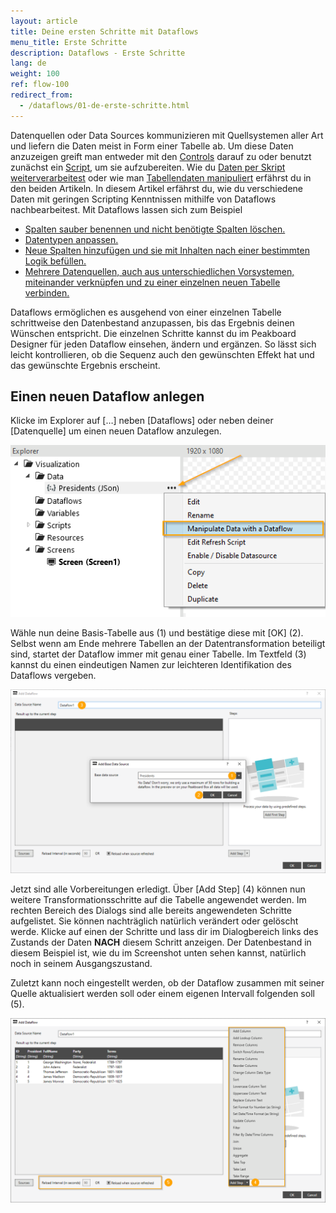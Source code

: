 ```yaml
---
layout: article
title: Deine ersten Schritte mit Dataflows
menu_title: Erste Schritte
description: Dataflows - Erste Schritte
lang: de
weight: 100
ref: flow-100
redirect_from:
  - /dataflows/01-de-erste-schritte.html
---
```

Datenquellen oder Data Sources kommunizieren mit Quellsystemen aller Art und liefern die Daten meist in Form einer Tabelle ab.
Um diese Daten anzuzeigen greift man entweder mit den [Controls](/controls/de-allgemeine-eigenschaften.html) darauf zu oder benutzt zunächst ein [Script](/scripting/de-script-engine.html), um sie aufzubereiten.
Wie du [Daten per Skript weiterverarbeitest](/scripting/de-manipulieren.html) oder wie man [Tabellendaten manipuliert](/scripting/de-tabellen-daten.html) erfährst du in den beiden Artikeln.
In diesem Artikel erfährst du, wie du verschiedene Daten mit geringen Scripting Kenntnissen mithilfe von Dataflows nachbearbeitest. 
Mit Dataflows lassen sich zum Beispiel  

* [Spalten sauber benennen und nicht benötigte Spalten löschen.](https://help.peakboard.com/dataflows/de-spalten-hinzufuegen-loeschen-aendern.html#:~:text=Remove%20Columns%20-%20Spalten%20l%C3%B6schen)
* [Datentypen anpassen.](https://help.peakboard.com/dataflows/de-spalten-hinzufuegen-loeschen-aendern.html#:~:text=Change%20data%20Type%20-%20Datentyp%20%C3%A4ndern)
* [Neue Spalten hinzufügen und sie mit Inhalten nach einer bestimmten Logik befüllen.](/dataflows/de-spalten-hinzufuegen-loeschen-aendern.html)
* [Mehrere Datenquellen, auch aus unterschiedlichen Vorsystemen, miteinander verknüpfen und zu einer einzelnen neuen Tabelle verbinden.](/dataflows/de-daten-joinen.html) 

Dataflows ermöglichen es ausgehend von einer einzelnen Tabelle schrittweise den Datenbestand anzupassen, bis das Ergebnis deinen Wünschen entspricht. 
Die einzelnen Schritte kannst du im Peakboard Designer für jeden Dataflow einsehen, ändern und ergänzen. 
So lässt sich leicht kontrollieren, ob die Sequenz auch den gewünschten Effekt hat und das gewünschte Ergebnis erscheint. 

## Einen neuen Dataflow anlegen

Klicke im Explorer auf […] neben [Dataflows] oder neben deiner [Datenquelle] um einen neuen Dataflow anzulegen. 

![Einen neuen Dataflow anlegen](/assets/images/dataflows/getting-started/dataflows-create.png)

Wähle nun deine Basis-Tabelle aus (1) und bestätige diese mit [OK] (2). 
Selbst wenn am Ende mehrere Tabellen an der Datentransformation beteiligt sind, startet der Dataflow immer mit genau einer Tabelle.
Im Textfeld (3) kannst du einen eindeutigen Namen zur leichteren Identifikation des Dataflows vergeben.

![Haupttabelle auswählen](/assets/images/dataflows/getting-started/dataflows-maindialog-01.png)

Jetzt sind alle Vorbereitungen erledigt. 
Über [Add Step] (4) können nun weitere Transformationsschritte auf die Tabelle angewendet werden. 
Im rechten Bereich des Dialogs sind alle bereits angewendeten Schritte aufgelistet. 
Sie können nachträglich natürlich verändert oder gelöscht werde. 
Klicke auf einen der Schritte und lass dir im Dialogbereich links des Zustands der Daten **NACH** diesem Schritt anzeigen. 
Der Datenbestand in diesem Beispiel ist, wie du im Screenshot unten sehen kannst, natürlich noch in seinem Ausgangszustand.  

Zuletzt kann noch eingestellt werden, ob der Dataflow zusammen mit seiner Quelle aktualisiert werden soll oder einem eigenen Intervall folgenden soll (5).

![Haupttabelle auswählen](/assets/images/dataflows/getting-started/dataflows-maindialog-02.png)